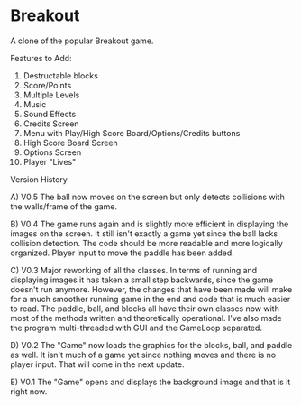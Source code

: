 # Breakout
A clone of the popular Breakout game.

Features to Add:

1) Destructable blocks
2) Score/Points
3) Multiple Levels
4) Music
5) Sound Effects
6) Credits Screen
7) Menu with Play/High Score Board/Options/Credits buttons
8) High Score Board Screen
9) Options Screen
10) Player "Lives"

Version History

A) V0.5 The ball now moves on the screen but only detects collisions with the walls/frame of the game.

B) V0.4 The game runs again and is slightly more efficient in displaying the images on the screen. It still isn't exactly a game yet since the ball lacks collision detection. The code should be more readable and more logically organized. Player input to move the paddle has been added.

C) V0.3 Major reworking of all the classes. In terms of running and displaying images it has taken a small step backwards, since the game doesn't run anymore. However, the changes that have been made will make for a much smoother running game in the end and code that is much easier to read. The paddle, ball, and blocks all have their own classes now with most of the methods written and theoretically operational. I've also made the program multi-threaded with GUI and the GameLoop separated.

D) V0.2 The "Game" now loads the graphics for the blocks, ball, and paddle as well. It isn't much of a game yet since nothing moves and there is no player input. That will come in the next update.

E) V0.1 The "Game" opens and displays the background image and that is it right now.
